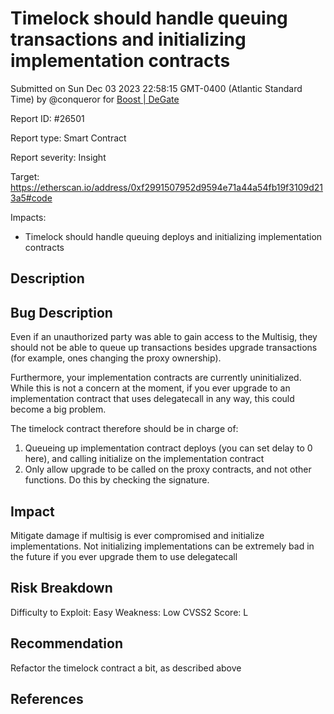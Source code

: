 
# Timelock should handle queuing transactions and initializing implementation contracts

Submitted on Sun Dec 03 2023 22:58:15 GMT-0400 (Atlantic Standard Time) by @conqueror for [Boost | DeGate](https://immunefi.com/bounty/boosteddegatebugbounty/)

Report ID: #26501

Report type: Smart Contract

Report severity: Insight

Target: https://etherscan.io/address/0xf2991507952d9594e71a44a54fb19f3109d213a5#code

Impacts:
- Timelock should handle queuing deploys and initializing implementation contracts

## Description
## Bug Description

Even if an unauthorized party was able to gain access to the Multisig, they should not be able to queue up transactions besides upgrade transactions (for example, ones changing the proxy ownership). 

Furthermore, your implementation contracts are currently uninitialized. While this is not a concern at the moment, if you ever upgrade to an implementation contract that uses delegatecall in any way, this could become a big problem. 

The timelock contract therefore should be in charge of:

1. Queueing up implementation contract deploys (you can set delay to 0 here), and calling initialize on the implementation contract
2. Only allow upgrade to be called on the proxy contracts, and not other functions. Do this by checking the signature. 

## Impact

Mitigate damage if multisig is ever compromised and initialize implementations. Not initializing implementations can be extremely bad in the future if you ever upgrade them to use delegatecall 

## Risk Breakdown
Difficulty to Exploit: Easy
Weakness: Low
CVSS2 Score: L

## Recommendation

Refactor the timelock contract a bit, as described above

## References